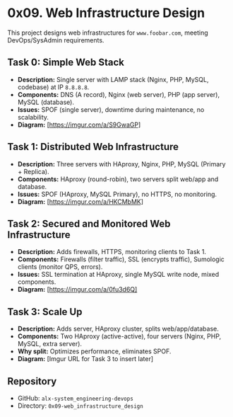 # 0x09. Web Infrastructure Design

This project designs web infrastructures for `www.foobar.com`, meeting DevOps/SysAdmin requirements.

## Task 0: Simple Web Stack
- **Description:** Single server with LAMP stack (Nginx, PHP, MySQL, codebase) at IP `8.8.8.8`.
- **Components:** DNS (A record), Nginx (web server), PHP (app server), MySQL (database).
- **Issues:** SPOF (single server), downtime during maintenance, no scalability.
- **Diagram:** [https://imgur.com/a/S9GwaGP]

## Task 1: Distributed Web Infrastructure
- **Description:** Three servers with HAproxy, Nginx, PHP, MySQL (Primary + Replica).
- **Components:** HAproxy (round-robin), two servers split web/app and database.
- **Issues:** SPOF (HAproxy, MySQL Primary), no HTTPS, no monitoring.
- **Diagram:** [https://imgur.com/a/HKCMbMK]

## Task 2: Secured and Monitored Web Infrastructure
- **Description:** Adds firewalls, HTTPS, monitoring clients to Task 1.
- **Components:** Firewalls (filter traffic), SSL (encrypts traffic), Sumologic clients (monitor QPS, errors).
- **Issues:** SSL termination at HAproxy, single MySQL write node, mixed components.
- **Diagram:** [https://imgur.com/a/0fu3d6Q]

## Task 3: Scale Up
- **Description:** Adds server, HAproxy cluster, splits web/app/database.
- **Components:** Two HAproxy (active-active), four servers (Nginx, PHP, MySQL, extra server).
- **Why split:** Optimizes performance, eliminates SPOF.
- **Diagram:** [Imgur URL for Task 3 to insert later]

## Repository
- GitHub: `alx-system_engineering-devops`
- Directory: `0x09-web_infrastructure_design`
